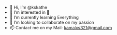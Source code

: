 - 👋 Hi, I’m @kskathe 
- 👀 I’m interested in 🚀
- 🌱 I’m currently learning Everything  
- 💞️ I’m looking to collaborate on my passion 
- 📫 Contact me on my Mail: kamalxs321@gmail.com

<!---
kskathe/kskathe is a ✨ special ✨ repository because its `README.md` (this file) appears on your GitHub profile.
You can click the Preview link to take a look at your changes.
--->
